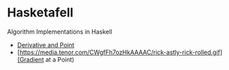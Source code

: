 # Hasketafell
Algorithm Implementations in Haskell
- [Derivative and Point](https://replit.com/@gabrielluizone/Halkulus#Main.hs)
- [https://media.tenor.com/CWgfFh7ozHkAAAAC/rick-astly-rick-rolled.gif](Gradient at a Point)
